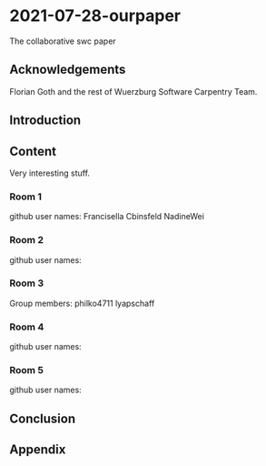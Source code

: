 # 2021-07-28-ourpaper
The collaborative swc paper

## Acknowledgements

Florian Goth and the rest of Wuerzburg Software Carpentry Team.


## Introduction

## Content
Very interesting stuff.

### Room 1
github user names:
Francisella
Cbinsfeld
NadineWei

### Room 2
github user names:

### Room 3

Group members: philko4711 lyapschaff

### Room 4
github user names:

### Room 5
github user names:


## Conclusion

## Appendix
